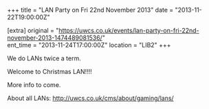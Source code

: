 +++
title = "LAN Party on Fri 22nd November 2013"
date = "2013-11-22T19:00:00Z"

[extra]
original = "https://uwcs.co.uk/events/lan-party-on-fri-22nd-november-2013-1474489081536/"    
ent_time = "2013-11-24T17:00:00Z"
location = "LIB2"
+++

We do LANs twice a term.

Welcome to Christmas LAN\!\!\!\!

More info to come.

About all LANs: http://uwcs.co.uk/cms/about/gaming/lans/

